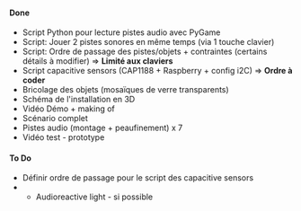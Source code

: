 #### Done

* Script Python pour lecture pistes audio avec PyGame 
* Script: Jouer 2 pistes sonores en même temps (via 1 touche clavier)
* Script: Ordre de passage des pistes/objets + contraintes (certains détails à modifier) => **Limité aux claviers**
* Script capacitive sensors (CAP1188 + Raspberry + config i2C) => **Ordre à coder**
* Bricolage des objets (mosaïques de verre transparents)
* Schéma de l'installation en 3D
* Vidéo Démo + making of
* Scénario complet
* Pistes audio (montage + peaufinement) x 7
* Vidéo test - prototype

#### To Do

* Définir ordre de passage pour le script des capacitive sensors
* - Audioreactive light - si possible
